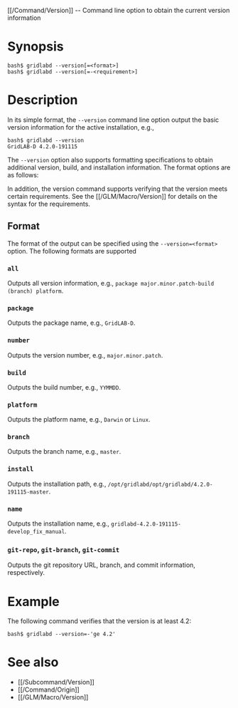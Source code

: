 [[/Command/Version]] -- Command line option to obtain the current version information

# Synopsis

~~~
bash$ gridlabd --version[=<format>]
bash$ gridlabd --version[=-<requirement>]
~~~

# Description

In its simple format, the `--version` command line option output the basic version information for the active installation, e.g.,

~~~
bash$ gridlabd --version
GridLAB-D 4.2.0-191115
~~~

The `--version` option also supports formatting specifications to obtain additional version, build, and installation information. The format options are as follows:

In addition, the version command supports verifying that the version meets certain requirements.  See the [[/GLM/Macro/Version]] for details on the syntax for the requirements.

## Format

The format of the output can be specified using the `--version=<format>` option. The following formats are supported

### `all`

Outputs all version information, e.g., `package major.minor.patch-build (branch) platform`.

### `package` 

Outputs the package name, e.g., `GridLAB-D`.

### `number`

Outputs the version number, e.g., `major.minor.patch`.

### `build`

Outputs the build number, e.g., `YYMMDD`.

### `platform`

Outputs the platform name, e.g., `Darwin` or `Linux`.

### `branch`

Outputs the branch name, e.g., `master`.

### `install`

Outputs the installation path, e.g., `/opt/gridlabd/opt/gridlabd/4.2.0-191115-master`.

### `name`

Outputs the installation name, e.g., `gridlabd-4.2.0-191115-develop_fix_manual`.

### `git-repo`, `git-branch`, `git-commit`

Outputs the git repository URL, branch, and commit information, respectively.

# Example

The following command verifies that the version is at least 4.2:

~~~
bash$ gridlabd --version=-'ge 4.2'
~~~

# See also

* [[/Subcommand/Version]]
* [[/Command/Origin]]
* [[/GLM/Macro/Version]]
